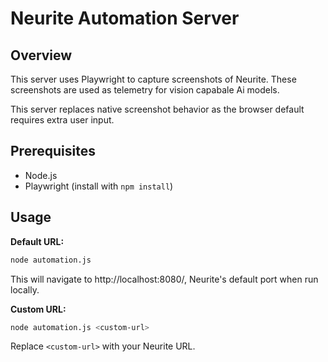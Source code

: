 # Neurite Automation Server

## Overview
This server uses Playwright to capture screenshots of Neurite. These screenshots are used as telemetry for vision capabale Ai models.

This server replaces native screenshot behavior as the browser default requires extra user input.

## Prerequisites
- Node.js
- Playwright (install with `npm install`)

## Usage
**Default URL:**
```bash
node automation.js
```

This will navigate to http://localhost:8080/, Neurite's default port when run locally.

**Custom URL:**
```bash
node automation.js <custom-url>
```
Replace `<custom-url>` with your Neurite URL.